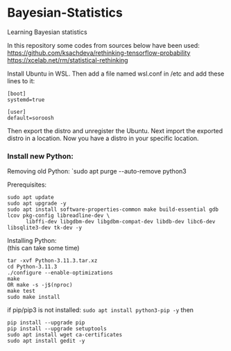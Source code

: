 # Bayesian-Statistics
Learning Bayesian statistics

In this repository some codes from sources below have been used:\
https://github.com/ksachdeva/rethinking-tensorflow-probability \
https://xcelab.net/rm/statistical-rethinking


Install Ubuntu in WSL. Then add a file named wsl.conf in /etc and add these lines to it:
```
[boot]
systemd=true

[user]
default=soroosh
```
Then export the distro and unregister the Ubuntu. Next import the exported distro in a location. Now you have a distro in your specific location.
### Install new Python:

Removing old Python:
`sudo apt purge --auto-remove python3

Prerequisites:
```
sudo apt update
sudo apt upgrade -y
sudo apt install software-properties-common make build-essential gdb lcov pkg-config libreadline-dev \
      libffi-dev libgdbm-dev libgdbm-compat-dev libdb-dev libc6-dev libsqlite3-dev tk-dev -y
```
Installing Python:\
(this can take some time)
```
tar -xvf Python-3.11.3.tar.xz
cd Python-3.11.3
./configure --enable-optimizations
make
OR make -s -j$(nproc)
make test
sudo make install
```
if pip/pip3 is not installed: `sudo apt install python3-pip -y` then
```
pip install --upgrade pip
pip install --upgrade setuptools
sudo apt install wget ca-certificates
sudo apt install gedit -y
```
